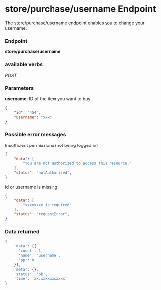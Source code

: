 # store/purchase/username Endpoint

The store/purchase/username endpoint enables you to change your username.

### Endpoint

**store/purchase/username**

### available verbs

_POST_

### Parameters

**username**: ID of the item you want to buy

```json
{
    "id": "454",
    "username": "xxx"
}
```

### Possible error messages

Insufficient permissions (not being logged in)
```json
{
    "data": [
        "You are not authorized to access this resource."
    ],
    "status": "notAuthorized",
}
```

id or username is missing
```json
{
    "data": [
        "xxxxxxxx is required"
    ],
    "status": "requestError",
}
```

### Data returned

```js
{
    'data': [{
      'count': 1,
      'name': 'username',
      'pp': 0
    }],
    'meta': {},
    'status': 'ok',
    'time': 'xx.xxxxxxxxxxx'
}
```